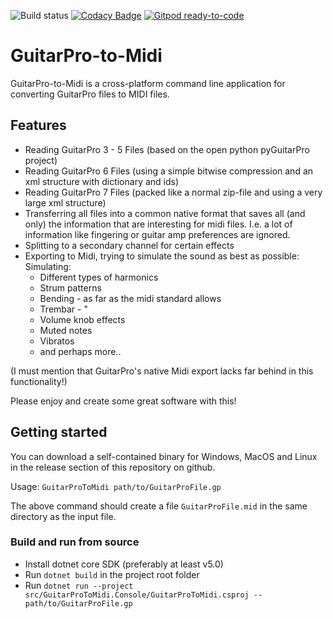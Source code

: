 ![Build status](https://github.com/rageagainsthepc/GuitarPro-to-Midi/actions/workflows/build.yml/badge.svg)
[![Codacy Badge](https://app.codacy.com/project/badge/Grade/cf3eccd35e954adb8489ad35d1bf5e9d)](https://www.codacy.com/gh/rageagainsthepc/GuitarPro-to-Midi/dashboard?utm_source=github.com&amp;utm_medium=referral&amp;utm_content=rageagainsthepc/GuitarPro-to-Midi&amp;utm_campaign=Badge_Grade)
[![Gitpod ready-to-code](https://img.shields.io/badge/Gitpod-ready--to--code-blue?logo=gitpod)](https://gitpod.io/#https://github.com/rageagainsthepc/GuitarPro-to-Midi)

# GuitarPro-to-Midi

GuitarPro-to-Midi is a cross-platform command line application for converting GuitarPro files to MIDI files.

## Features

- Reading GuitarPro 3 - 5 Files (based on the open python pyGuitarPro project)
- Reading GuitarPro 6 Files (using a simple bitwise compression and an xml structure with dictionary and ids)
- Reading GuitarPro 7 Files (packed like a normal zip-file and using a very large xml structure)
- Transferring all files into a common native format that saves all (and only) the information that are interesting for midi files. I.e. a lot of information like fingering or guitar amp preferences are ignored.
- Splitting to a secondary channel for certain effects
- Exporting to Midi, trying to simulate the sound as best as possible:
  Simulating:
    - Different types of harmonics
    - Strum patterns
    - Bending - as far as the midi standard allows
    - Trembar - "
    - Volume knob effects
    - Muted notes
    - Vibratos
    - and perhaps more..
 
 (I must mention that GuitarPro's native Midi export lacks far behind in this functionality!)
    
 Please enjoy and create some great software with this!

## Getting started

You can download a self-contained binary for Windows, MacOS and Linux in the release
section of this repository on github.

Usage: `GuitarProToMidi path/to/GuitarProFile.gp`

The above command should create a file `GuitarProFile.mid` in the same directory as
the input file.

### Build and run from source

- Install dotnet core SDK (preferably at least v5.0)
- Run `dotnet build` in the project root folder
- Run `dotnet run --project src/GuitarProToMidi.Console/GuitarProToMidi.csproj -- path/to/GuitarProFile.gp`
